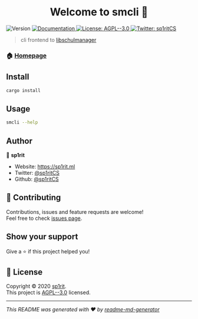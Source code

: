 <h1 align="center">Welcome to smcli 👋</h1>
<p>
  <img alt="Version" src="https://img.shields.io/badge/version-1.0.0-blue.svg?cacheSeconds=2592000" />
  <a href="https://github.com/sp1ritCS/wiki" target="_blank">
    <img alt="Documentation" src="https://img.shields.io/badge/documentation-yes-brightgreen.svg" />
  </a>
  <a href="https://github.com/sp1ritCS/smcli/blob/master/LICENSE.md" target="_blank">
    <img alt="License: AGPL--3.0" src="https://img.shields.io/badge/License-AGPL--3.0-yellow.svg" />
  </a>
  <a href="https://twitter.com/sp1ritCS" target="_blank">
    <img alt="Twitter: sp1ritCS" src="https://img.shields.io/twitter/follow/sp1ritCS.svg?style=social" />
  </a>
</p>

> cli frontend to [libschulmanager](https://github.com/sp1ritCS/libschulmanager)

### 🏠 [Homepage](https://github.com/sp1ritCS/smcli)

## Install

```sh
cargo install
```

## Usage

```sh
smcli --help
```

## Author

👤 **sp1rit**

* Website: https://sp1rit.ml
* Twitter: [@sp1ritCS](https://twitter.com/sp1ritCS)
* Github: [@sp1ritCS](https://github.com/sp1ritCS)

## 🤝 Contributing

Contributions, issues and feature requests are welcome!<br />Feel free to check [issues page](https://github.com/sp1ritCS/smcli/issues). 

## Show your support

Give a ⭐️ if this project helped you!

## 📝 License

Copyright © 2020 [sp1rit](https://github.com/sp1ritCS).<br />
This project is [AGPL--3.0](https://github.com/sp1ritCS/smcli/blob/master/LICENSE.md) licensed.

***
_This README was generated with ❤️ by [readme-md-generator](https://github.com/kefranabg/readme-md-generator)_

